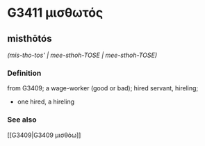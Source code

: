 # G3411 μισθωτός

## misthōtós

_(mis-tho-tos' | mee-sthoh-TOSE | mee-sthoh-TOSE)_

### Definition

from G3409; a wage-worker (good or bad); hired servant, hireling; 

- one hired, a hireling

### See also

[[G3409|G3409 μισθόω]]
